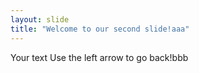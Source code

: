 ```yaml
---
layout: slide
title: "Welcome to our second slide!aaa"
---
```

Your text
Use the left arrow to go back!bbb
